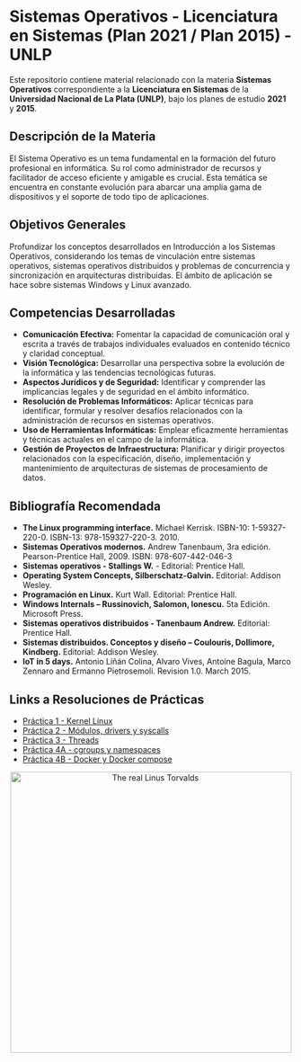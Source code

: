 # Sistemas Operativos - Licenciatura en Sistemas (Plan 2021 / Plan 2015) - UNLP

Este repositorio contiene material relacionado con la materia **Sistemas Operativos** correspondiente a la **Licenciatura en Sistemas** de la **Universidad Nacional de La Plata (UNLP)**, bajo los planes de estudio **2021** y **2015**.

## Descripción de la Materia

El Sistema Operativo es un tema fundamental en la formación del futuro profesional en informática. Su rol como administrador de recursos y facilitador de acceso eficiente y amigable es crucial. Esta temática se encuentra en constante evolución para abarcar una amplia gama de dispositivos y el soporte de todo tipo de aplicaciones.

## Objetivos Generales

Profundizar los conceptos desarrollados en Introducción a los Sistemas Operativos, considerando los temas de vinculación entre sistemas operativos, sistemas operativos distribuidos y problemas de concurrencia y sincronización en arquitecturas distribuidas. El ámbito de aplicación se hace sobre sistemas Windows y Linux avanzado.

## Competencias Desarrolladas

- **Comunicación Efectiva:** Fomentar la capacidad de comunicación oral y escrita a través de trabajos individuales evaluados en contenido técnico y claridad conceptual.
- **Visión Tecnológica:** Desarrollar una perspectiva sobre la evolución de la informática y las tendencias tecnológicas futuras.
- **Aspectos Jurídicos y de Seguridad:** Identificar y comprender las implicancias legales y de seguridad en el ámbito informático.
- **Resolución de Problemas Informáticos:** Aplicar técnicas para identificar, formular y resolver desafíos relacionados con la administración de recursos en sistemas operativos.
- **Uso de Herramientas Informáticas:** Emplear eficazmente herramientas y técnicas actuales en el campo de la informática.
- **Gestión de Proyectos de Infraestructura:** Planificar y dirigir proyectos relacionados con la especificación, diseño, implementación y mantenimiento de arquitecturas de sistemas de procesamiento de datos.

## Bibliografía Recomendada

* **The Linux programming interface.** Michael Kerrisk. ISBN-10: 1-59327-220-0. ISBN-13: 978-159327-220-3. 2010.
* **Sistemas Operativos modernos.** Andrew Tanenbaum, 3ra edición. Pearson-Prentice Hall, 2009. ISBN: 978-607-442-046-3
* **Sistemas operativos - Stallings W.** - Editorial: Prentice Hall.
* **Operating System Concepts, Silberschatz-Galvin.** Editorial: Addison Wesley.
* **Programación en Linux.** Kurt Wall. Editorial: Prentice Hall.
* **Windows Internals – Russinovich, Salomon, Ionescu.** 5ta Edición. Microsoft Press.
* **Sistemas operativos distribuidos - Tanenbaum Andrew.** Editorial: Prentice Hall.
* **Sistemas distribuidos. Conceptos y diseño – Coulouris, Dollimore, Kindberg.** Editorial: Addison Wesley.
* **IoT in 5 days.** Antonio Liñán Colina, Alvaro Vives, Antoine Bagula, Marco Zennaro and Ermanno Pietrosemoli. Revision 1.0. March 2015.

## Links a Resoluciones de Prácticas
- [Práctica 1 - Kernel Linux](https://github.com/JoaquinManuelGonzalez/Sistemas-Operativos/blob/main/practicas/Resoluciones/Pr%C3%A1ctica%201%20-%20Kernel%20Linux.pdf)
- [Práctica 2 - Módulos, drivers y syscalls](https://github.com/JoaquinManuelGonzalez/Sistemas-Operativos/blob/main/practicas/Resoluciones/Pr%C3%A1ctica%202%20-%20M%C3%B3dulos%2C%20Drivers%20y%20Syscalls.pdf)
- [Práctica 3 - Threads](https://github.com/JoaquinManuelGonzalez/Sistemas-Operativos/blob/main/practicas/Resoluciones/Pr%C3%A1ctica%203%20-%20Threads.pdf)
- [Práctica 4A - cgroups y namespaces](https://github.com/JoaquinManuelGonzalez/Sistemas-Operativos/blob/main/practicas/Resoluciones/Pr%C3%A1ctica%204A%20-%20cgroups%20%26%20namespaces.pdf)
- [Práctica 4B - Docker y Docker compose](https://github.com/JoaquinManuelGonzalez/Sistemas-Operativos/blob/main/practicas/Resoluciones/Pr%C3%A1ctica%204B%20-%20Docker%20y%20Docker%20Compose.pdf)

<p align="center">
  <img src="https://media3.giphy.com/media/v1.Y2lkPTc5MGI3NjExaHYyYzYzOHo5MjZ6Mmt3NGhlN3Njb21lN3J5OXM3MXI0ZWV6MThoeSZlcD12MV9pbnRlcm5hbF9naWZfYnlfaWQmY3Q9Zw/xndHaRIcvge5y/giphy.gif" alt="The real Linus Torvalds" width="500" height="auto" loop>
</p>
